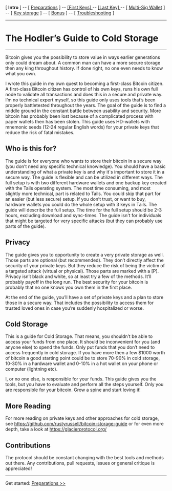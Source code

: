 [ **Intro** ] -- [ [Preparations]( hodl-guide_10_preparations.md) ] -- [ [First Keys] ](hodl-guide_20_first-keys.md) -- [ [Last Key] ](hodl-guide_30_last-key.md) -- [ [Multi-Sig Wallet](hodl-guide_40_multi-sig.md) ] -- [ [Key storage](hodl-guide_50_key-storage.md
) ] -- [ [Bonus](hodl-guide_60_bonus.md) ] -- [ [Troubleshooting](hodl-guide_70_troubleshooting.md) ]

---

# The Hodler’s Guide to Cold Storage

---

Bitcoin gives you the possibility to store value in ways earlier generations only could dream about. A common man can have a more secure storage then any king throughout history. If done right, no one even needs to know what you own.

I wrote this guide in my own quest to becoming a first-class Bitcoin citizen. A first-class Bitcoin citizen has control of his own keys, runs his own full node to validate all transactions and does this in a secure and private way. I’m no technical expert myself, so this guide only uses tools that’s been properly battletested throughout the years. The goal of the guide is to find a middle ground in the constant battle between usability and security. More bitcoin has probably been lost because of a complicated process with paper wallets then has been stolen. This guide uses HD-wallets with mnemonic seeds (12-24 regular English words) for your private keys that reduce the risk of fatal mistakes.

## Who is this for?

The guide is for everyone who wants to store their bitcoin in a secure way (you don’t need any specific technical knowledge). You should have a basic understanding of what a private key is and why it´s important to store it in a secure way. The guide is flexible and can be utilized in different ways. The full setup is with two different hardware wallets and one backup key created with the Tails operating system. The most time consuming, and most slightly more technical, part is related to Tails. You could skip that part for an easier (but less secure) setup. If you don’t trust, or want to buy, hardware wallets you could do the whole setup with 3 keys in Tails. The guide will describe the full setup. The time for the full setup should be 2-3 hours, excluding download and sync-times. The guide isn't for individuals that might be targeted for very specific attacks (but they can probably  use parts of the guide).  

## Privacy

The guide gives you to opportunity  to create a very private storage as well. Those parts are optional (but recommended). They don’t directly affect the security of your private keys. But they reduce the risk of being the victim of a targeted attack (virtual or physical). Those parts are marked with a [P]. Privacy isn’t black and white, so at least try a few of the methods. It’ll probably payoff in the long run. The best security for your bitcoin is probably that no one knows you own them in the first place.

At the end of the guide, you’ll have a set of private keys and a plan to store those in a secure way. That includes the possibility to access them for trusted loved ones in case you’re suddenly hospitalized or worse.

## Cold Storage

This is a guide for Cold Storage. That means, you shouldn’t be able to access your funds from one place. It should be inconvenient for you (and anyone else) to spend the funds. Only put funds that you don’t need to access frequently in cold storage. If you have more then a few $1000 worth of bitcoin a good starting point could be to store 70-90% in cold storage, 10-30% in a hardware wallet and 0-10% in a hot wallet on your phone or computer (lightning etc). 

I, or no one else, is responsible for your funds. This guide gives you the tools, but you have to evaluate and perform all the steps yourself. Only you are responsible for your bitcoin. Grow a spine and start loving it!

## More Reading

For more reading on private keys and other approaches for cold storage, see 
https://github.com/rustyrussell/bitcoin-storage-guide
or for even more depth, take a look at
https://glacierprotocol.org/

## Contributions
The protocol should be constant changing with the best tools and methods out there. Any contributions, pull requests, issues or general critique is appreciated!

---
Get started: [Preparations >>](hodl-guide_10_preparations.md)
